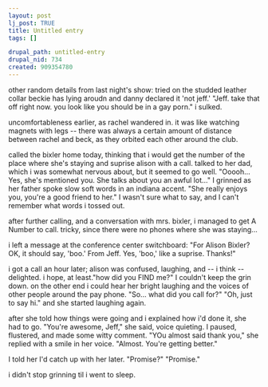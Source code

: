 ```yaml
--- 
layout: post
lj_post: TRUE
title: Untitled entry
tags: []

drupal_path: untitled-entry
drupal_nid: 734
created: 909354780
---
```

other random details from last night's show: tried on the studded leather collar beckie has lying aroudn and danny declared it 'not jeff.' "Jeff. take that off right now. you look like you should be in a gay porn." i sulked.

uncomfortableness earlier, as rachel wandered in. it was like watching magnets with legs -- there was always a certain amount of distance between rachel and beck, as they orbited each other around the club.

called the bixler home today, thinking that i would get the number of the place where she's staying and suprise alison with a call. talked to her dad, which i was somewhat nervous about, but it seemed to go well. "Ooooh... Yes, she's mentioned you. She talks about you an awful lot..." I grinned as her father spoke slow soft words in an indiana accent. "She really enjoys you, you're a good friend to her." I wasn't sure what to say, and I can't remember what words i tossed out.

after further calling, and a conversation with mrs. bixler, i managed to get A Number to call. tricky, since there were no phones where she was staying...

i left a message at the conference center switchboard: "For Alison Bixler? OK, it should say, 'boo.' From Jeff. Yes, 'boo,' like a suprise. Thanks!"

i got a call an hour later; alison was confused, laughing, and -- i think -- delighted. i hope, at least."how did you FIND me?" I couldn't keep the grin down. on the other end i could hear her bright laughing and the voices of other people around the pay phone. "So... what did you call for?" "Oh, just to say hi." and she started laughing again.

after she told how things were going and i explained how i'd done it, she had to go. "You're awesome, Jeff," she said, voice quieting. I paused, flustered, and made some witty comment. "YOu almost said thank you," she replied with a smile in her voice. "Almost. You're getting better."

I told her I'd catch up with her later. "Promise?" "Promise."

i didn't stop grinning til i went to sleep.
